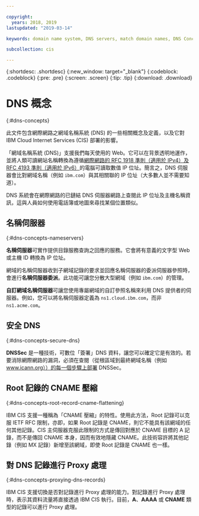 ```yaml
---

copyright:
  years: 2018, 2019
lastupdated: "2019-03-14"

keywords: domain name system, DNS servers, match domain names, DNS Concepts

subcollection: cis

---
```


{:shortdesc: .shortdesc}
{:new_window: target="_blank"}
{:codeblock: .codeblock}
{:pre: .pre}
{:screen: .screen}
{:tip: .tip}
{:download: .download}


# DNS 概念
{:#dns-concepts}

此文件包含網際網路之網域名稱系統 (DNS) 的一些相關概念及定義，以及它對 IBM Cloud Internet Services (CIS) 部署的影響。 

「網域名稱系統 (DNS)」支援我們每天使用的 Web。它可以在背景透明地運作，並將人類可讀網站名稱轉換為遵循[網際網路的 RFC 1918 準則（適用於 IPv4）及 RFC 4193 準則（適用於 IPv6）](https://en.wikipedia.org/wiki/Private_network)的電腦可讀取數值 IP 位址。簡言之，DNS 伺服器會比對網域名稱（例如 `ibm.com`）與其相關聯的 IP 位址（大多數人並不需要知道）。

DNS 系統會在網際網路的已鏈結 DNS 伺服器網路上查閱此 IP 位址及主機名稱資訊，這與人員如何使用電話簿或地圖來尋找某個位置類似。

## 名稱伺服器
{:#dns-concepts-nameservers}

**名稱伺服器**可實作提供目錄服務查詢之回應的服務。它會將有意義的文字型 Web 或主機 ID 轉換為 IP 位址。

網域的名稱伺服器收到子網域記錄的要求並回應名稱伺服器的委派伺服器參照時，會進行**名稱伺服器委派**。此功能可讓您分散大型網域（例如 `ibm.com`）的管理。

**自訂網域名稱伺服器**可讓您使用專屬網域的自訂參照名稱來利用 DNS 提供者的伺服器。例如，您可以將名稱伺服器定義為 `ns1.cloud.ibm.com`，而非 `ns1.acme.com`。

## 安全 DNS
{:#dns-concepts-secure-dns}

**DNSSec** 是一種技術，可數位「簽署」DNS 資料，讓您可以確定它是有效的。若要消除網際網路的漏洞，必須在查閱（從根區域到最終網域名稱（例如 www.icann.org））的每一個步驟上部署 DNSSec。

## Root 記錄的 CNAME 壓縮
{:#dns-concepts-root-record-cname-flattening}

IBM CIS 支援一種稱為「CNAME 壓縮」的特性。使用此方法，Root 記錄可以克服 IETF RFC 限制，亦即，如果 Root 記錄是 CNAME，則它不能具有該網域的任何其他記錄。CIS 主伺服器克服此限制的方式是傳回對應於 CNAME 目標的 A 記錄，而不是傳回 CNAME 本身，因而有效地隱藏 CNAME。此技術容許將其他記錄（例如 MX 記錄）新增至該網域，即使 Root 記錄是 CNAME 也一樣。

## 對 DNS 記錄進行 Proxy 處理
{:#dns-concepts-proxying-dns-records}

IBM CIS 支援切換是否對記錄進行 Proxy 處理的能力。對記錄進行 Proxy 處理時，表示其資料流量將直接透過 IBM CIS 執行。目前，**A**、**AAAA** 或 **CNAME** 類型的記錄可以進行 Proxy 處理。
